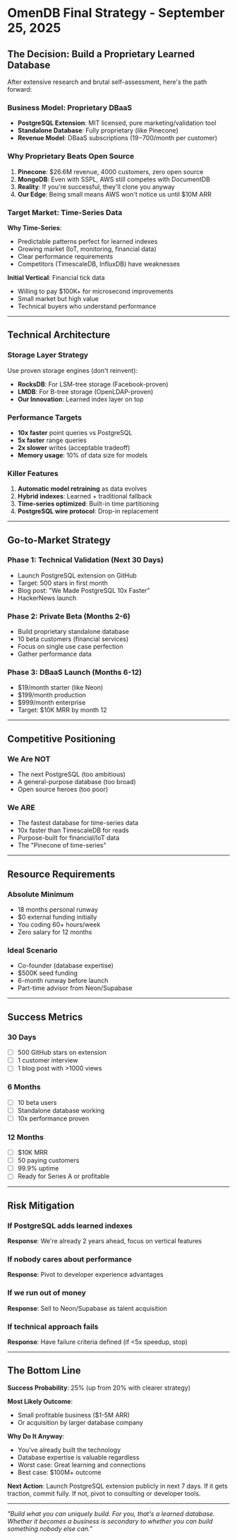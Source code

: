 # OmenDB Final Strategy - September 25, 2025

## The Decision: Build a Proprietary Learned Database

After extensive research and brutal self-assessment, here's the path forward:

### Business Model: Proprietary DBaaS
- **PostgreSQL Extension**: MIT licensed, pure marketing/validation tool
- **Standalone Database**: Fully proprietary (like Pinecone)
- **Revenue Model**: DBaaS subscriptions ($19-$700/month per customer)

### Why Proprietary Beats Open Source
1. **Pinecone**: $26.6M revenue, 4000 customers, zero open source
2. **MongoDB**: Even with SSPL, AWS still competes with DocumentDB
3. **Reality**: If you're successful, they'll clone you anyway
4. **Our Edge**: Being small means AWS won't notice us until $10M ARR

### Target Market: Time-Series Data
**Why Time-Series**:
- Predictable patterns perfect for learned indexes
- Growing market (IoT, monitoring, financial data)
- Clear performance requirements
- Competitors (TimescaleDB, InfluxDB) have weaknesses

**Initial Vertical**: Financial tick data
- Willing to pay $100K+ for microsecond improvements
- Small market but high value
- Technical buyers who understand performance

---

## Technical Architecture

### Storage Layer Strategy
Use proven storage engines (don't reinvent):
- **RocksDB**: For LSM-tree storage (Facebook-proven)
- **LMDB**: For B-tree storage (OpenLDAP-proven)
- **Our Innovation**: Learned index layer on top

### Performance Targets
- **10x faster** point queries vs PostgreSQL
- **5x faster** range queries
- **2x slower** writes (acceptable tradeoff)
- **Memory usage**: 10% of data size for models

### Killer Features
1. **Automatic model retraining** as data evolves
2. **Hybrid indexes**: Learned + traditional fallback
3. **Time-series optimized**: Built-in time partitioning
4. **PostgreSQL wire protocol**: Drop-in replacement

---

## Go-to-Market Strategy

### Phase 1: Technical Validation (Next 30 Days)
- Launch PostgreSQL extension on GitHub
- Target: 500 stars in first month
- Blog post: "We Made PostgreSQL 10x Faster"
- HackerNews launch

### Phase 2: Private Beta (Months 2-6)
- Build proprietary standalone database
- 10 beta customers (financial services)
- Focus on single use case perfection
- Gather performance data

### Phase 3: DBaaS Launch (Months 6-12)
- $19/month starter (like Neon)
- $199/month production
- $999/month enterprise
- Target: $10K MRR by month 12

---

## Competitive Positioning

### We Are NOT
- The next PostgreSQL (too ambitious)
- A general-purpose database (too broad)
- Open source heroes (too poor)

### We ARE
- The fastest database for time-series data
- 10x faster than TimescaleDB for reads
- Purpose-built for financial/IoT data
- The "Pinecone of time-series"

---

## Resource Requirements

### Absolute Minimum
- 18 months personal runway
- $0 external funding initially
- You coding 60+ hours/week
- Zero salary for 12 months

### Ideal Scenario
- Co-founder (database expertise)
- $500K seed funding
- 6-month runway before launch
- Part-time advisor from Neon/Supabase

---

## Success Metrics

### 30 Days
- [ ] 500 GitHub stars on extension
- [ ] 1 customer interview
- [ ] 1 blog post with >1000 views

### 6 Months
- [ ] 10 beta users
- [ ] Standalone database working
- [ ] 10x performance proven

### 12 Months
- [ ] $10K MRR
- [ ] 50 paying customers
- [ ] 99.9% uptime
- [ ] Ready for Series A or profitable

---

## Risk Mitigation

### If PostgreSQL adds learned indexes
**Response**: We're already 2 years ahead, focus on vertical features

### If nobody cares about performance
**Response**: Pivot to developer experience advantages

### If we run out of money
**Response**: Sell to Neon/Supabase as talent acquisition

### If technical approach fails
**Response**: Have failure criteria defined (if <5x speedup, stop)

---

## The Bottom Line

**Success Probability**: 25% (up from 20% with clearer strategy)

**Most Likely Outcome**:
- Small profitable business ($1-5M ARR)
- Or acquisition by larger database company

**Why Do It Anyway**:
- You've already built the technology
- Database expertise is valuable regardless
- Worst case: Great learning and connections
- Best case: $100M+ outcome

**Next Action**: Launch PostgreSQL extension publicly in next 7 days. If it gets traction, commit fully. If not, pivot to consulting or developer tools.

---

*"Build what you can uniquely build. For you, that's a learned database. Whether it becomes a business is secondary to whether you can build something nobody else can."*
